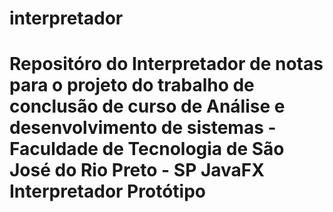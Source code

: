 # interpretador
Repositóro do Interpretador de notas para o projeto do trabalho de conclusão de curso de Análise e desenvolvimento de sistemas - Faculdade de Tecnologia de São José do Rio Preto - SP
JavaFX Interpretador Protótipo
=============
